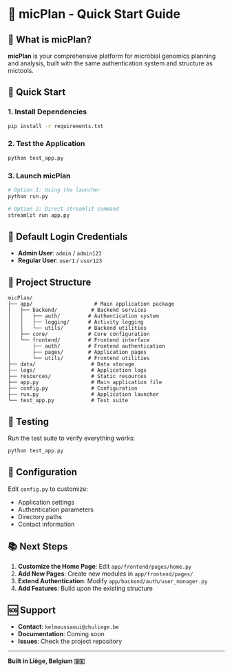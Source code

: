 # 🚀 micPlan - Quick Start Guide

## 🎯 What is micPlan?

**micPlan** is your comprehensive platform for microbial genomics planning and analysis, built with the same authentication system and structure as mictools.

## 🚀 Quick Start

### 1. Install Dependencies
```bash
pip install -r requirements.txt
```

### 2. Test the Application
```bash
python test_app.py
```

### 3. Launch micPlan
```bash
# Option 1: Using the launcher
python run.py

# Option 2: Direct streamlit command
streamlit run app.py
```

## 🔐 Default Login Credentials

- **Admin User**: `admin` / `admin123`
- **Regular User**: `user1` / `user123`

## 📁 Project Structure

```
micPlan/
├── app/                    # Main application package
│   ├── backend/           # Backend services
│   │   ├── auth/         # Authentication system
│   │   ├── logging/      # Activity logging
│   │   └── utils/        # Backend utilities
│   ├── core/             # Core configuration
│   └── frontend/         # Frontend interface
│       ├── auth/         # Frontend authentication
│       ├── pages/        # Application pages
│       └── utils/        # Frontend utilities
├── data/                  # Data storage
├── logs/                  # Application logs
├── resources/             # Static resources
├── app.py                 # Main application file
├── config.py              # Configuration
├── run.py                 # Application launcher
└── test_app.py            # Test suite
```

## 🧪 Testing

Run the test suite to verify everything works:
```bash
python test_app.py
```

## 🔧 Configuration

Edit `config.py` to customize:
- Application settings
- Authentication parameters
- Directory paths
- Contact information

## 📚 Next Steps

1. **Customize the Home Page**: Edit `app/frontend/pages/home.py`
2. **Add New Pages**: Create new modules in `app/frontend/pages/`
3. **Extend Authentication**: Modify `app/backend/auth/user_manager.py`
4. **Add Features**: Build upon the existing structure

## 🆘 Support

- **Contact**: `kelmoussaoui@chuliege.be`
- **Documentation**: Coming soon
- **Issues**: Check the project repository

---

**Built in Liège, Belgium 🇧🇪**
